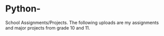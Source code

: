# Python-
School Assignments/Projects.
 The following uploads are my assignments and major projects from grade 10 and 11.
